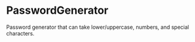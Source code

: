 # PasswordGenerator
Password generator that can take lower/uppercase, numbers, and special characters.
